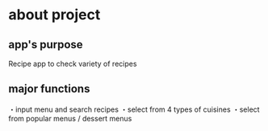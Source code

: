 # about project

## app's purpose
Recipe app to check variety of recipes

## major functions
・input menu and search recipes
・select from 4 types of cuisines
・select from popular menus / dessert menus

